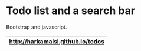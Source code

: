 # Todo list and a search bar
Bootstrap and javascript.

http://harkamalsi.github.io/todos |
----------------------------------|
